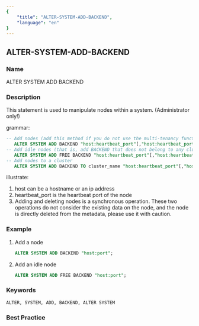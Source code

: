 ```yaml
---
{
    "title": "ALTER-SYSTEM-ADD-BACKEND",
    "language": "en"
}
---
```


<!--
Licensed to the Apache Software Foundation (ASF) under one
or more contributor license agreements.  See the NOTICE file
distributed with this work for additional information
regarding copyright ownership.  The ASF licenses this file
to you under the Apache License, Version 2.0 (the
"License"); you may not use this file except in compliance
with the License.  You may obtain a copy of the License at

  http://www.apache.org/licenses/LICENSE-2.0

Unless required by applicable law or agreed to in writing,
software distributed under the License is distributed on an
"AS IS" BASIS, WITHOUT WARRANTIES OR CONDITIONS OF ANY
KIND, either express or implied.  See the License for the
specific language governing permissions and limitations
under the License.
-->

## ALTER-SYSTEM-ADD-BACKEND

### Name

ALTER SYSTEM ADD BACKEND

### Description

This statement is used to manipulate nodes within a system. (Administrator only!)

grammar:

```sql
-- Add nodes (add this method if you do not use the multi-tenancy function)
   ALTER SYSTEM ADD BACKEND "host:heartbeat_port"[,"host:heartbeat_port"...];
-- Add idle nodes (that is, add BACKEND that does not belong to any cluster)
   ALTER SYSTEM ADD FREE BACKEND "host:heartbeat_port"[,"host:heartbeat_port"...];
-- Add nodes to a cluster
   ALTER SYSTEM ADD BACKEND TO cluster_name "host:heartbeat_port"[,"host:heartbeat_port"...];
````

 illustrate:

1. host can be a hostname or an ip address
2. heartbeat_port is the heartbeat port of the node
3. Adding and deleting nodes is a synchronous operation. These two operations do not consider the existing data on the node, and the node is directly deleted from the metadata, please use it with caution.

### Example

 1. Add a node

    ```sql
    ALTER SYSTEM ADD BACKEND "host:port";
    ````

 1. Add an idle node

    ```sql
    ALTER SYSTEM ADD FREE BACKEND "host:port";
    ````

### Keywords

    ALTER, SYSTEM, ADD, BACKEND, ALTER SYSTEM

### Best Practice

